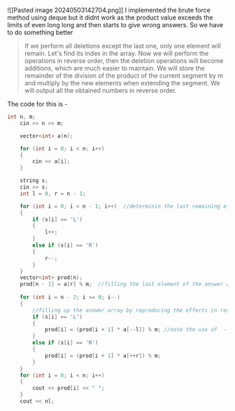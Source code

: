 ![[Pasted image 20240503142704.png]]
I implemented the brute force method using deque but it didnt work as the product value exceeds the limits of even long long and then starts to give wrong answers. So we have to do something better

>If we perform all deletions except the last one, only one element will remain. Let's find its index in the array. 
>Now we will perform the operations in reverse order, then the deletion operations will become additions, which are much easier to maintain. We will store the remainder of the division of the product of the current segment by m
 and multiply by the new elements when extending the segment. We will output all the obtained numbers in reverse order.

The code for this is - 
```C++
int n, m;
    cin >> n >> m;

    vector<int> a(n);

    for (int i = 0; i < n; i++)
    {
        cin >> a[i];
    }

    string s;
    cin >> s;
    int l = 0, r = n - 1;  

    for (int i = 0; i < n - 1; i++)  //determinin the last remaining element.
    {
        if (s[i] == 'L')
        {
            l++;
        }
        else if (s[i] == 'R')
        {
            r--;
        }
    }
    vector<int> prod(n);
    prod[n - 1] = a[r] % m;  //filling the last element of the answer array with the last answer, i.e. the last remaining element%m
    
    for (int i = n - 2; i >= 0; i--)
    {
	    //filling up the answer array by reproducing the effects in reverse order
        if (s[i] == 'L')
        {
            prod[i] = (prod[i + 1] * a[--l]) % m; //note the use of  --l and ++r here, as we need to reproduce the effect that addition(deleltion in original problem, but addition for our inverted problem) happens from any side of the array.
        }
        else if (s[i] == 'R')
        {
            prod[i] = (prod[i + 1] * a[++r]) % m;
        }
    }
    for (int i = 0; i < n; i++)
    {
        cout << prod[i] << " ";
    }
    cout << nl;
```
